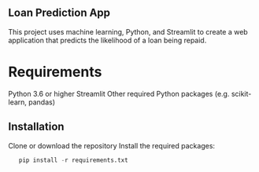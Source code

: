 ## Loan Prediction App
This project uses machine learning, Python, and Streamlit to create a web application that predicts the likelihood of a loan being repaid.

# Requirements
Python 3.6 or higher
Streamlit
Other required Python packages (e.g. scikit-learn, pandas)
## Installation
Clone or download the repository
Install the required packages:

```python
   pip install -r requirements.txt
   ```
